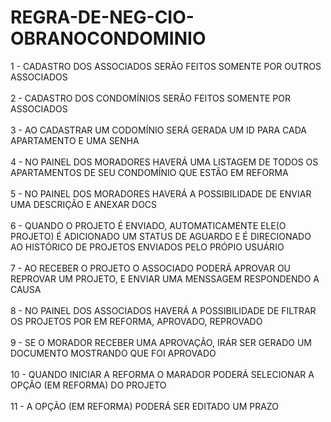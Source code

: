 # REGRA-DE-NEG-CIO-OBRANOCONDOMINIO


1 - CADASTRO DOS ASSOCIADOS SERÃO FEITOS SOMENTE POR OUTROS ASSOCIADOS
<br><br>
2 - CADASTRO DOS CONDOMÍNIOS SERÃO FEITOS SOMENTE POR ASSOCIADOS
<br><br>
3 - AO CADASTRAR UM CODOMÍNIO SERÁ GERADA UM ID PARA CADA APARTAMENTO E UMA SENHA
<br><br>
4 - NO PAINEL DOS MORADORES HAVERÁ UMA LISTAGEM DE TODOS OS APARTAMENTOS DE SEU CONDOMÍNIO QUE ESTÃO EM REFORMA
<br><br>
5 - NO PAINEL DOS MORADORES HAVERÁ A POSSIBILIDADE DE ENVIAR UMA DESCRIÇÃO E ANEXAR DOCS 
<br><br>
6 - QUANDO O PROJETO É ENVIADO, AUTOMATICAMENTE ELE(O PROJETO) É ADICIONADO UM STATUS DE AGUARDO E É DIRECIONADO AO HISTÓRICO DE PROJETOS ENVIADOS PELO PRÓPIO USUÁRIO
<br><br>
7 - AO RECEBER O PROJETO O ASSOCIADO PODERÁ APROVAR OU REPROVAR UM PROJETO, E ENVIAR UMA MENSSAGEM RESPONDENDO A CAUSA
<br><br>
8 - NO PAINEL DOS ASSOCIADOS HAVERÁ A POSSIBILIDADE DE FILTRAR OS PROJETOS POR EM REFORMA, APROVADO, REPROVADO
<br><br>
9 - SE O MORADOR RECEBER UMA APROVAÇÃO, IRÁR SER GERADO UM DOCUMENTO MOSTRANDO QUE FOI APROVADO 
<br><br>
10 - QUANDO INICIAR A REFORMA O MARADOR PODERÁ SELECIONAR A OPÇÃO (EM REFORMA) DO PROJETO
<br><br>
11 - A OPÇÃO (EM REFORMA) PODERÁ SER EDITADO UM PRAZO
<br><br>

